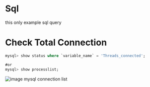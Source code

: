 # Sql
this only example sql query

# Check Total Connection 
```sql
mysql> show status where `variable_name` = 'Threads_connected';

#or 
mysql> show processlist;
```

![image mysql connection list]("../images/mysql_connection.png")